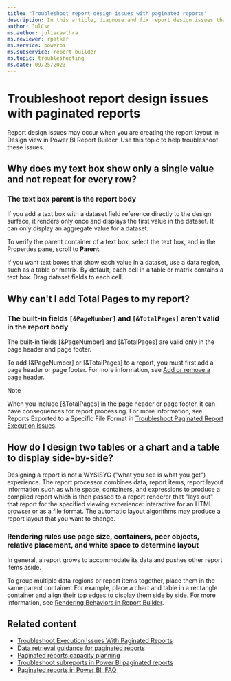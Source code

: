 ```yaml
---
title: "Troubleshoot report design issues with paginated reports"
description: In this article, diagnose and fix report design issues that may occur when you create the report layout in Power BI Report Builder.
author: JulCsc
ms.author: juliacawthra
ms.reviewer: rpatkar
ms.service: powerbi
ms.subservice: report-builder
ms.topic: troubleshooting
ms.date: 09/25/2023
---
```


# Troubleshoot report design issues with paginated reports
Report design issues may occur when you are creating the report layout in Design view in Power BI Report Builder. Use this topic to help troubleshoot these issues.   
  
## Why does my text box show only a single value and not repeat for every row?  

### The text box parent is the report body  

If you add a text box with a dataset field reference directly to the design surface, it renders only once and displays the first value in the dataset. It can only display an aggregate value for a dataset.  
  
To verify the parent container of a text box, select the text box, and in the Properties pane, scroll to **Parent**.   
  
If you want text boxes that show each value in a dataset, use a data region, such as a table or matrix. By default, each cell in a table or matrix contains a text box. Drag dataset fields to each cell.   
  
## Why can't I add Total Pages to my report?  

### The built-in fields `[&PageNumber]` and `[&TotalPages]` aren't valid in the report body
  
The built-in fields [&PageNumber] and [&TotalPages] are valid only in the page header and page footer.   
  
To add [&PageNumber] or [&TotalPages] to a report, you must first add a page header or page footer. For more information, see [Add or remove a page header](./report-design/add-remove-page-header-footer-report-builder-service.md).  
  
> [!NOTE]  
> When you include [&TotalPages] in the page header or page footer, it can have consequences for report processing. For more information, see Reports Exported to a Specific File Format in [Troubleshoot Paginated Report Execution Issues](./troubleshoot-paginated-reports-execution-issues.md).  
  
## How do I design two tables or a chart and a table to display side-by-side?  
Designing a report is not a WYSISYG ("what you see is what you get") experience. The report processor combines data, report items, report layout information such as white space, containers, and expressions to produce a compiled report which is then passed to a report renderer that "lays out" that report for the specified viewing experience: interactive for an HTML browser or as a file format. The automatic layout algorithms may produce a report layout that you want to change.   
  
### Rendering rules use page size, containers, peer objects, relative placement, and white space to determine layout  
In general, a report grows to accommodate its data and pushes other report items aside.   
  
To group multiple data regions or report items together, place them in the same parent container. For example, place a chart and table in a rectangle container and align their top edges to display them side by side. For more information, see [Rendering Behaviors in Report Builder](./report-design/render-behaviors-report-builder-service.md).
  
## Related content

- [Troubleshoot Execution Issues With Paginated Reports](./troubleshoot-paginated-reports-execution-issues.md)
- [Data retrieval guidance for paginated reports](../guidance/report-paginated-data-retrieval.md)
- [Paginated reports capacity planning](./paginated-capacity-planning.md)
- [Troubleshoot subreports in Power BI paginated reports](./subreports-troubleshoot.md)
- [Paginated reports in Power BI: FAQ](./paginated-reports-faq.yml)
